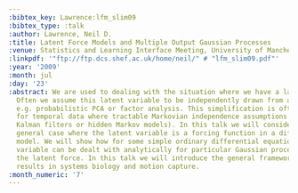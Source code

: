 ```yaml
---
:bibtex_key: Lawrence:lfm_slim09
:bibtex_type: :talk
:author: Lawrence, Neil D.
:title: Latent Force Models and Multiple Output Gaussian Processes
:venue: Statistics and Learning Interface Meeting, University of Manchester, U.K.
:linkpdf: '"ftp://ftp.dcs.shef.ac.uk/home/neil/" # "lfm_slim09.pdf"'
:year: '2009'
:month: jul
:day: '23'
:abstract: We are used to dealing with the situation where we have a latent variable.
  Often we assume this latent variable to be independently drawn from a distribution,
  e.g. probabilistic PCA or factor analysis. This simplification is often extended
  for temporal data where tractable Markovian independence assumptions are used (e.g.
  Kalman filters or hidden Markov models). In this talk we will consider the more
  general case where the latent variable is a forcing function in a differential equation
  model. We will show how for some simple ordinary differential equations the latent
  variable can be dealt with analytically for particular Gaussian process priors over
  the latent force. In this talk we will introduce the general framework and present
  results in systems biology and motion capture.
:month_numeric: '7'
---
```

